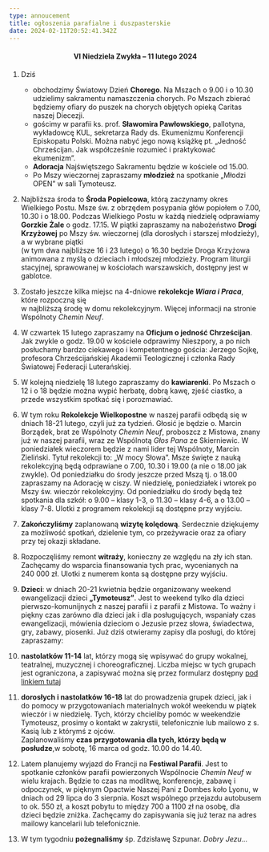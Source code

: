 ```yaml
---
type: annoucement
title: ogłoszenia parafialne i duszpasterskie
date: 2024-02-11T20:52:41.342Z
---
```

<!--StartFragment--><h4 style="text-align:center;">VI Niedziela Zwykła – 11 lutego 2024</h4>

1. Dziś

   * obchodzimy Światowy Dzień **Chorego**. Na Mszach o 9.00 i o 10.30 udzielimy sakramentu namaszczenia chorych. Po Mszach zbierać będziemy ofiary do puszek na chorych objętych opieką Caritas naszej Diecezji.
   * gościmy w parafii ks. prof. **Sławomira Pawłowskiego**, pallotyna, wykładowcę KUL, sekretarza Rady ds. Ekumenizmu Konferencji Episkopatu Polski. Można nabyć jego nową książkę pt. „Jedność Chrześcijan. Jak współcześnie rozumieć i praktykować ekumenizm”. 
   * **Adoracja** Najświętszego Sakramentu będzie w kościele od 15.00.
   * Po Mszy wieczornej zapraszamy **młodzież** na spotkanie „Młodzi OPEN” w sali Tymoteusz.
2. Najbliższa środa to **Środa Popielcowa**, którą zaczynamy okres Wielkiego Postu. Msze św. z obrzędem posypania głów popiołem o 7.00, 10.30 i o 18.00. Podczas Wielkiego Postu w każdą niedzielę odprawiamy **Gorzkie Żale** o godz. 17.15. W piątki zapraszamy na nabożeństwo **Drogi Krzyżowej** po Mszy św. wieczornej (dla dorosłych i starszej młodzieży), a w wybrane piątki\
   (w tym dwa najbliższe 16 i 23 lutego) o 16.30 będzie Droga Krzyżowa animowana z myślą o dzieciach i młodszej młodzieży. Program liturgii stacyjnej, sprawowanej w kościołach warszawskich, dostępny jest w gablotce.
3. Zostało jeszcze kilka miejsc na 4-dniowe **rekolekcje *Wiara i Praca***, które rozpoczną się\
   w najbliższą środę w domu rekolekcyjnym. Więcej informacji na stronie Wspólnoty *Chemin Neuf*.
4. W czwartek 15 lutego zapraszamy na **Oficjum o jedność Chrześcijan**. Jak zwykle o godz. 19.00 w kościele odprawimy Nieszpory, a po nich posłuchamy bardzo ciekawego i kompetentnego gościa: Jerzego Sojkę, profesora Chrześcijańskiej Akademii Teologicznej i członka Rady Światowej Federacji Luterańskiej. 
5. W kolejną niedzielę 18 lutego zapraszamy do **kawiarenki**. Po Mszach o 12 i o 18 będzie można wypić herbatę, dobrą kawę, zjeść ciastko, a przede wszystkim spotkać się i porozmawiać.
6. W tym roku **Rekolekcje Wielkopostne** w naszej parafii odbędą się w dniach 18-21 lutego, czyli już za tydzień. Głosić je będzie o. Marcin Borządek, brat ze Wspólnoty *Chemin Neuf*, proboszcz z Mistowa, znany już w naszej parafii, wraz ze Wspólnotą *Głos Pana* ze Skierniewic. W poniedziałek wieczorem będzie z nami lider tej Wspólnoty, Marcin Zieliński. Tytuł rekolekcji to: „W mocy Słowa”. Msze święte z nauką rekolekcyjną będą odprawiane o 7.00, 10.30 i 19.00 (a nie o 18.00 jak zwykle). Od poniedziałku do środy jeszcze przed Mszą tj. o 18.00 zapraszamy na Adorację w ciszy. W niedzielę, poniedziałek i wtorek po Mszy św. wieczór rekolekcyjny. Od poniedziałku do środy będą też spotkania dla szkół: o 9.00 – klasy 1-3, o 11.30 – klasy 4-6, a o 13.00 – klasy 7-8. Ulotki z programem rekolekcji są dostępne przy wyjściu.
7. **Zakończyliśmy** zaplanowaną **wizytę kolędową**. Serdecznie dziękujemy za możliwość spotkań, dzielenie tym, co przeżywacie oraz za ofiary przy tej okazji składane.
8. Rozpoczęliśmy remont **witraży**, konieczny ze względu na zły ich stan. Zachęcamy do wsparcia finansowania tych prac, wycenianych na 240 000 zł. Ulotki z numerem konta są dostępne przy wyjściu.
9. **Dzieci**: w dniach 20-21 kwietnia będzie organizowany weekend ewangelizacji dzieci **„Tymoteusz”**. Jest to weekend tylko dla dzieci pierwszo-komunijnych z naszej parafii i z parafii z Mistowa. To ważny i piękny czas zarówno dla dzieci jak i dla posługujących, wspaniały czas ewangelizacji, mówienia dzieciom o Jezusie przez słowa, świadectwa, gry, zabawy, piosenki. Już dziś otwieramy zapisy dla posługi, do której zapraszamy:
10. **nastolatków 11-14** lat, którzy mogą się wpisywać do grupy wokalnej, teatralnej, muzycznej i choreograficznej. Liczba miejsc w tych grupach jest ograniczona, a zapisywać można się przez formularz dostępny [pod linkiem tutaj ](https://forms.gle/ts4j8jsKskJbTh7H6)[](https://forms.gle/mw13DvgqCRhVBk9H7)
11. **dorosłych i nastolatków 16-18** lat do prowadzenia grupek dzieci, jak i do pomocy w przygotowaniach materialnych wokół weekendu w piątek wieczór i w niedzielę. Tych, którzy chcieliby pomóc w weekendzie Tymoteusz, prosimy o kontakt w zakrystii, telefonicznie lub mailowo z s. Kasią lub z którymś z ojców.\
    Zaplanowaliśmy **czas przygotowania dla tych, którzy będą w posłudze**,w sobotę, 16 marca od godz. 10.00 do 14.40.
12. Latem planujemy wyjazd do Francji na **Festiwal Parafii**. Jest to spotkanie członków parafii powierzonych Wspólnocie *Chemin Neuf* w wielu krajach. Będzie to czas na modlitwę, konferencje, zabawę i odpoczynek, w pięknym Opactwie Naszej Pani z Dombes koło Lyonu, w dniach od 29 lipca do 3 sierpnia. Koszt wspólnego przejazdu autobusem to ok. 550 zł, a koszt pobytu to między 700 a 1100 zł na osobę, dla dzieci będzie zniżka. Zachęcamy do zapisywania się już teraz na adres mailowy kancelarii lub telefonicznie.
13. W tym tygodniu **pożegnaliśmy** śp. Zdzisławę Szpunar. *Dobry Jezu…*

<!--EndFragment-->